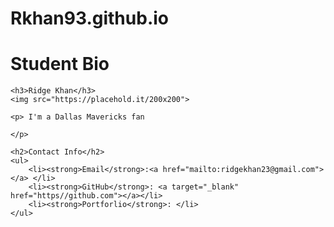 # Rkhan93.github.io


<html>
<head>
     <title>DocumentStudent Bio</title>
<body>
    <h1>Student Bio</h1> 
    
    <h3>Ridge Khan</h3>
    <img src="https://placehold.it/200x200">

    <p> I'm a Dallas Mavericks fan

    </p>

    <h2>Contact Info</h2>
    <ul>
        <li><strong>Email</strong>:<a href="mailto:ridgekhan23@gmail.com"></a> </li>
        <li><strong>GitHub</strong>: <a target="_blank" href="https//github.com"></a></li>
        <li><strong>Portforlio</strong>: </li>
    </ul>


</body>
</html>
